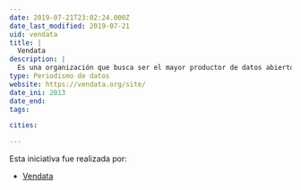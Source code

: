 ```yaml
---
date: 2019-07-21T23:02:24.000Z
date_last_modified: 2019-07-21
uid: vendata
title: |
  Vendata
description: |
  Es una organización que busca ser el mayor productor de datos abiertos con información pública de Venezuela, por medio de la recopilación y transformación de datos en formatos cerrados a abiertos. Producen investigaciones en alianza con medios y organizaciones de la sociedad civil.
type: Periodismo de datos
website: https://vendata.org/site/
date_ini: 2013
date_end: 
tags:

cities: 

---
```


Esta iniciativa fue realizada por:

- [Vendata](/organizaciones/vendata)

